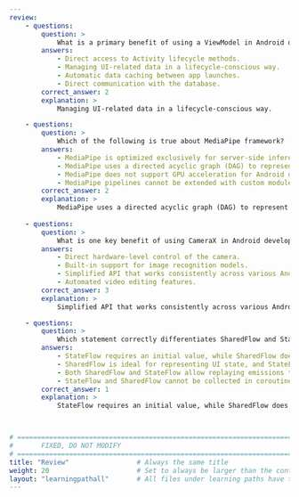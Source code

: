 ```yaml
---
review:
    - questions:
        question: >
            What is a primary benefit of using a ViewModel in Android development?
        answers:
            - Direct access to Activity lifecycle methods.
            - Managing UI-related data in a lifecycle-conscious way.
            - Automatic data caching between app launches.
            - Direct communication with the database.
        correct_answer: 2                    
        explanation: >
            Managing UI-related data in a lifecycle-conscious way.

    - questions:
        question: >
            Which of the following is true about MediaPipe framework?
        answers:
            - MediaPipe is optimized exclusively for server-side inference tasks.
            - MediaPipe uses a directed acyclic graph (DAG) to represent pipelines for data processing.
            - MediaPipe does not support GPU acceleration for Android devices.
            - MediaPipe pipelines cannot be extended with custom modules.
        correct_answer: 2                  
        explanation: >
            MediaPipe uses a directed acyclic graph (DAG) to represent pipelines for data processing.
    
    - questions:
        question: >
            What is one key benefit of using CameraX in Android development?
        answers:
            - Direct hardware-level control of the camera.
            - Built-in support for image recognition models.
            - Simplified API that works consistently across various Android devices.
            - Automated video editing features.
        correct_answer: 3          
        explanation: >
            Simplified API that works consistently across various Android devices.

    - questions:
        question: >
            Which statement correctly differentiates SharedFlow and StateFlow in Kotlin?
        answers:
            - StateFlow requires an initial value, while SharedFlow does not.
            - SharedFlow is ideal for representing UI state, and StateFlow is best for events.
            - Both SharedFlow and StateFlow allow replaying emissions to new subscribers.
            - StateFlow and SharedFlow cannot be collected in coroutines.
        correct_answer: 1          
        explanation: >
            StateFlow requires an initial value, while SharedFlow does not.



# ================================================================================
#       FIXED, DO NOT MODIFY
# ================================================================================
title: "Review"                 # Always the same title
weight: 20                      # Set to always be larger than the content in this path
layout: "learningpathall"       # All files under learning paths have this same wrapper
---
```

